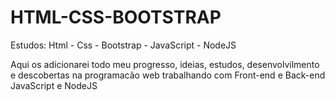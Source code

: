 # HTML-CSS-BOOTSTRAP
Estudos: Html - Css - Bootstrap - JavaScript - NodeJS

Aqui os adicionarei todo meu progresso, ideias, estudos, desenvolvilmento e descobertas na programacão web trabalhando com Front-end e Back-end JavaScript e NodeJS
 
